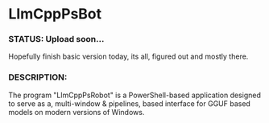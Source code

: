 # LlmCppPsBot
### STATUS: Upload soon...
Hopefully finish basic version today, its all, figured out and mostly there.

### DESCRIPTION:
The program "LlmCppPsRobot" is a PowerShell-based application designed to serve as a, multi-window & pipelines, based interface for GGUF based models on modern versions of Windows.
